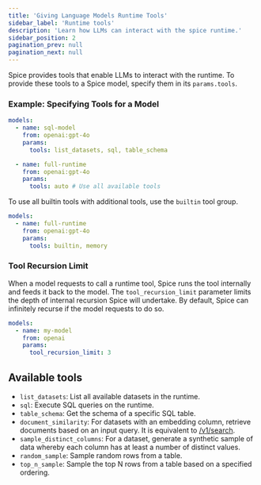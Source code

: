```yaml
---
title: 'Giving Language Models Runtime Tools'
sidebar_label: 'Runtime tools'
description: 'Learn how LLMs can interact with the spice runtime.'
sidebar_position: 2
pagination_prev: null
pagination_next: null
---
```


Spice provides tools that enable LLMs to interact with the runtime. To provide these tools to a Spice model, specify them in its `params.tools`.

### Example: Specifying Tools for a Model

```yaml
models:
  - name: sql-model
    from: openai:gpt-4o
    params:
      tools: list_datasets, sql, table_schema

  - name: full-runtime
    from: openai:gpt-4o
    params:
      tools: auto # Use all available tools
```

To use all builtin tools with additional tools, use the `builtin` tool group.

```yaml
models:
  - name: full-runtime
    from: openai:gpt-4o
    params:
      tools: builtin, memory
```

### Tool Recursion Limit

When a model requests to call a runtime tool, Spice runs the tool internally and feeds it back to the model. The `tool_recursion_limit` parameter limits the depth of internal recursion Spice will undertake. By default, Spice can infinitely recurse if the model requests to do so.

```yaml
models:
  - name: my-model
    from: openai
    params:
      tool_recursion_limit: 3
```

## Available tools

- `list_datasets`: List all available datasets in the runtime.
- `sql`: Execute SQL queries on the runtime.
- `table_schema`: Get the schema of a specific SQL table.
- `document_similarity`: For datasets with an embedding column, retrieve documents based on an input query. It is equivalent to [/v1/search](/api/http/search).
- `sample_distinct_columns`: For a dataset, generate a synthetic sample of data whereby each column has at least a number of distinct values.
- `random_sample`: Sample random rows from a table.
- `top_n_sample`: Sample the top N rows from a table based on a specified ordering.
